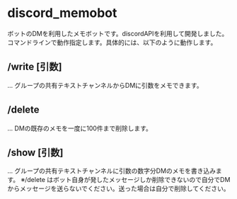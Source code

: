 ﻿# discord_memobot
ボットのDMを利用したメモボットです。discordAPIを利用して開発しました。
コマンドラインで動作指定します。具体的には、以下のように動作します。
## /write [引数]
... グループの共有テキストチャンネルからDMに引数をメモできます。
## /delete　
... DMの既存のメモを一度に100件まで削除します。
## /show [引数]　
... グループの共有テキストチャンネルに引数の数字分DMのメモを書き込みます。
※/delete はボット自身が発したメッセージしか削除できないので自分でDMからメッセージを送らないでください。送った場合は自分で削除してください。
